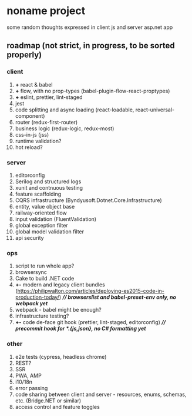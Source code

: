 # noname project

some random thoughts expressed in client js and server asp.net app

## roadmap (not strict, in progress, to be sorted properly)

### client
1. **+** react & babel
1. **+** flow, with no prop-types (babel-plugin-flow-react-proptypes)
1. **+** eslint, prettier, lint-staged
1. jest
1. code splitting and async loading (react-loadable, react-universal-component)
1. router (redux-first-router)
1. business logic (redux-logic, redux-most)
1. css-in-js (jss)
1. runtime validation?
1. hot reload?

### server
1. editorconfig
1. Serilog and structured logs
1. xunit and contnuous testing
1. feature scaffolding
1. CQRS infrastructure (Byndyusoft.Dotnet.Core.Infrastructure)
1. entity, value object base
1. railway-oriented flow
1. input validation (FluentValidation)
1. global exception filter
1. global model validation filter
1. api security

### ops
1. script to run whole app?
1. browsersync
1. Cake to build .NET code
1. **+-** modern and legacy client bundles (https://philipwalton.com/articles/deploying-es2015-code-in-production-today/)  **_// browserslist and babel-preset-env only, no webpack yet_**
1. webpack - babel might be enough?
1. infrastructure testing?
1. **+-** code de-face git hook (prettier, lint-staged, editorconfig) **_// precommit hook for *.{js,json}, no C# formatting yet_**

### other
1. e2e tests (cypress, headless chrome)
1. REST?
1. SSR
1. PWA, AMP
1. i10/18n
1. error passing
1. code sharing between client and server - resources, enums, schemas, etc. (Bridge.NET or similar)
1. access control and feature toggles
